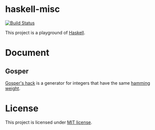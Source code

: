 # haskell-misc

[![Build Status](https://travis-ci.org/czchen/haskell-gosper.svg?branch=master)](https://travis-ci.org/czchen/haskell-gosper)

This project is a playground of [Haskell](https://www.haskell.org/haskellwiki/Haskell).

# Document

## Gosper

[Gosper's hack](http://read.seas.harvard.edu/cs207/2012/?p=64) is a generator for integers that have the same [hamming weight](http://en.wikipedia.org/wiki/Hamming_weight).

# License

This project is licensed under [MIT license](https://github.com/czchen/haskell-misc/blob/master/LICENSE).
